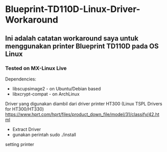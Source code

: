 # Blueprint-TD110D-Linux-Driver-Workaround

## Ini adalah catatan workaround saya untuk menggunakan printer Blueprint TD110D pada OS Linux
### Tested on MX-Linux Live

Dependencies:
- libscupsimage2 - on Ubuntu/Debian based
- libxcrypt-compat - on ArchLinux

Driver yang digunakan diambil dari driver printer HT300 (Linux TSPL Drivers for HT300/HT330)
https://www.hprt.com/hprt/files/product_down_file/model/31/classify/42.html

- Extract Driver
- gunakan perintah sudo ./install

setting printer

